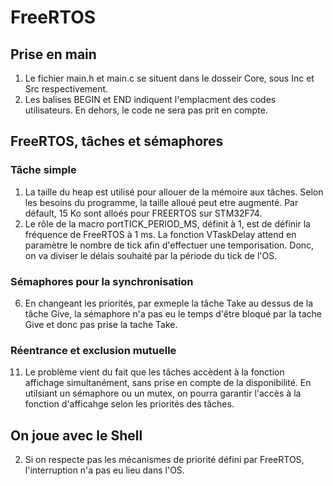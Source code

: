 # FreeRTOS

## Prise en main

1. Le fichier main.h et main.c se situent dans le dosseir Core, sous Inc et Src respectivement.
2. Les balises BEGIN et END indiquent l'emplacment des codes utilisateurs. En dehors, le code ne sera pas prit en compte.

## FreeRTOS, tâches et sémaphores

### Tâche simple

1. La taille du heap est utilisé pour allouer de la mémoire aux tâches. Selon les besoins du programme, la taille alloué peut etre augmenté. Par défault, 15 Ko sont alloés pour FREERTOS sur STM32F74.
2. Le rôle de la macro portTICK_PERIOD_MS, définit à 1, est de définir la fréquence de FreeRTOS à 1 ms.
   La fonction VTaskDelay attend en paramètre le nombre de tick afin d'effectuer une temporisation.
   Donc, on va diviser le délais souhaité par la période du tick de l'OS.

### Sémaphores pour la synchronisation

6. En changeant les priorités, par exmeple la tâche Take au dessus de la tâche Give, la sémaphore n'a pas eu le temps d'être bloqué par la tache Give et donc pas prise la tache Take.

### Réentrance et exclusion mutuelle

11. Le problème vient du fait que les tâches accèdent à la fonction affichage simultanément, sans prise en compte de la disponibilité. En utilsiant un sémaphore ou un mutex, on pourra garantir l'accès à la fonction d'afficahge selon les priorités des tâches.

## On joue avec le Shell

2. Si on respecte pas les mécanismes de priorité défini par FreeRTOS, l'interruption n'a pas eu lieu dans l'OS.

